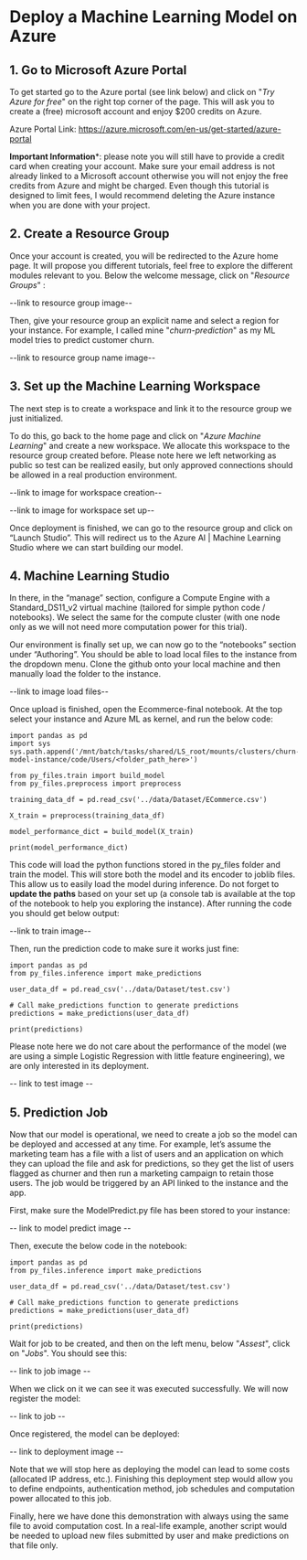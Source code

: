 # Deploy a Machine Learning Model on Azure

## 1. Go to Microsoft Azure Portal
To get started go to the Azure portal (see link below) and click on "*Try Azure for free*" on the right top corner of the page. 
This will ask you to create a (free) microsoft account and enjoy $200 credits on Azure.

Azure Portal Link: https://azure.microsoft.com/en-us/get-started/azure-portal

**Important Information***: please note you will still have to provide a credit card when creating your account. Make sure your email address is not already linked to a Microsoft account otherwise you will not enjoy the free credits from Azure and might be charged. 
Even though this tutorial is designed to limit fees, I would recommend deleting the Azure instance when you are done with your project. 

## 2. Create a Resource Group

Once your account is created, you will be redirected to the Azure home page. It will propose you different tutorials, feel free to explore the different modules relevant to you.
Below the welcome message, click on "*Resource Groups*" :

--link to resource group image--

Then, give your resource group an explicit name and select a region for your instance. For example, I called mine "*churn-prediction*" as my ML model tries to predict customer churn. 

--link to resource group name image--

## 3. Set up the Machine Learning Workspace

The next step is to create a workspace and link it to the resource group we just initialized. 

To do this, go back to the home page and click on "*Azure Machine Learning*" and create a new workspace. We allocate this workspace to the resource group created before. Please note here we left networking as public so test can be realized easily, but only approved connections should be allowed in a real production environment.

--link to image for workspace creation--

--link to image for workspace set up--

Once deployment is finished, we can go to the resource group and click on “Launch Studio”.  This will redirect us to the Azure AI | Machine Learning Studio where we can start building our model.

## 4. Machine Learning Studio

In there, in the “manage” section, configure a Compute Engine with a Standard_DS11_v2 virtual machine (tailored for simple python code / notebooks). We select the same for the compute cluster (with one node only as we will not need more computation power for this trial). 

Our environment is finally set up, we can now go to the “notebooks” section under “Authoring”.
You should be able to load local files to the instance from the dropdown menu. Clone the github onto your local machine and then manually load the folder to the instance.

--link to image load files--

Once upload is finished, open the Ecommerce-final notebook. At the top select your instance and Azure ML as kernel, and run the below code:

```
import pandas as pd
import sys
sys.path.append('/mnt/batch/tasks/shared/LS_root/mounts/clusters/churn-model-instance/code/Users/<folder_path_here>')

from py_files.train import build_model
from py_files.preprocess import preprocess

training_data_df = pd.read_csv('../data/Dataset/ECommerce.csv')

X_train = preprocess(training_data_df)

model_performance_dict = build_model(X_train)

print(model_performance_dict)
```

This code will load the python functions stored in the py_files folder and train the model. This will store both the model and its encoder to joblib files. This allow us to easily load the model during inference.
Do not forget to **update the paths** based on your set up (a console tab is available at the top of the notebook to help you exploring the instance).
After running the code you should get below output:

--link to train image--

Then, run the prediction code to make sure it works just fine:

```
import pandas as pd
from py_files.inference import make_predictions

user_data_df = pd.read_csv('../data/Dataset/test.csv')

# Call make_predictions function to generate predictions
predictions = make_predictions(user_data_df)

print(predictions)
```

Please note here we do not care about the performance of the model (we are using a simple Logistic Regression with little feature engineering), we are only interested in its deployment. 

-- link to test image --

## 5. Prediction Job

Now that our model is operational, we need to create a job so the model can be deployed and accessed at any time. 
For example, let’s assume the marketing team has a file with a list of users and an application on which they can upload the file and ask for predictions, so they get the list of users flagged as churner and then run a marketing campaign to retain those users. The job would be triggered by an API linked to the instance and the app.

First, make sure the ModelPredict.py file has been stored to your instance:

-- link to model predict image -- 

Then, execute the below code in the notebook:

```
import pandas as pd
from py_files.inference import make_predictions

user_data_df = pd.read_csv('../data/Dataset/test.csv')

# Call make_predictions function to generate predictions
predictions = make_predictions(user_data_df)

print(predictions)
```

Wait for job to be created, and then on the left menu, below "*Assest*", click on "*Jobs*". You should see this:

-- link to job image --

When we click on it we can see it was executed successfully. We will now register the model:

-- link to job -- 

Once registered, the model can be deployed:

-- link to deployment image --

Note that we will stop here as deploying the model can lead to some costs (allocated IP address, etc.). Finishing this deployment step would allow you to define endpoints, authentication method, job schedules and computation power allocated to this job.

Finally, here we have done this demonstration with always using the same file to avoid computation cost. In a real-life example, another script would be needed to upload new files submitted by user and make predictions on that file only.
